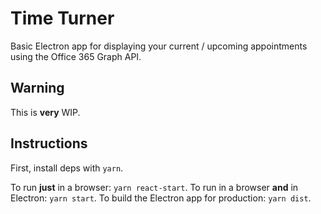 # Time Turner

Basic Electron app for displaying your current / upcoming appointments using the Office 365 Graph API.

## Warning

This is **very** WIP.

## Instructions

First, install deps with `yarn`.

To run **just** in a browser: `yarn react-start`.
To run in a browser **and** in Electron: `yarn start`.
To build the Electron app for production: `yarn dist`.
